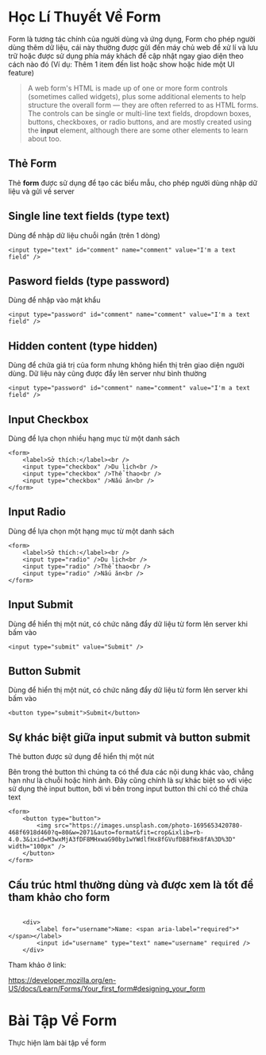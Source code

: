 # Học Lí Thuyết Về Form

Form là tương tác chính của người dùng và ứng dụng, Form cho phép người dùng thêm dữ liệu, cái này thường được gửi đến máy chủ web để xử lí và lưu trữ hoặc được sử dụng phía máy khách để cập nhật ngay giao diện theo cách nào đó (Ví dụ: Thêm 1 item đến list hoặc show hoặc hide một UI feature)

> A web form's HTML is made up of one or more form controls (sometimes called widgets), plus some additional elements to help structure the overall form — they are often referred to as HTML forms. The controls can be single or multi-line text fields, dropdown boxes, buttons, checkboxes, or radio buttons, and are mostly created using the **input** element, although there are some other elements to learn about too.

## Thẻ Form

Thẻ **form** được sử dụng để tạo các biểu mẫu, cho phép người dùng nhập dữ liệu và gửi về server

## Single line text fields (type text)

Dùng để nhập dữ liệu chuỗi ngắn (trên 1 dòng)

```
<input type="text" id="comment" name="comment" value="I'm a text field" />

```

## Pasword fields (type password)

Dùng để nhập vào mật khẩu

```
<input type="password" id="comment" name="comment" value="I'm a text field" />

```

## Hidden content (type hidden)

Dùng để chứa giá trị của form nhưng không hiển thị trên giao diện người dùng. Dữ liệu này cũng được đẩy lên server như bình thường

```
<input type="password" id="comment" name="comment" value="I'm a text field" />

```

## Input Checkbox

Dùng để lựa chọn nhiều hạng mục từ một danh sách

```
<form>
    <label>Sở thích:</label><br />
    <input type="checkbox" />Du lịch<br />
    <input type="checkbox" />Thể thao<br />
    <input type="checkbox" />Nấu ăn<br />
</form>

```

## Input Radio

Dùng để lựa chọn một hạng mục từ một danh sách

```
<form>
    <label>Sở thích:</label><br />
    <input type="radio" />Du lịch<br />
    <input type="radio" />Thể thao<br />
    <input type="radio" />Nấu ăn<br />
</form>

```

## Input Submit

Dùng để hiển thị một nút, có chức năng đẩy dữ liệu từ form lên server khi bấm vào

```
<input type="submit" value="Submit" />

```

## Button Submit

Dùng để hiển thị một nút, có chức năng đẩy dữ liệu từ form lên server khi bấm vào

```
<button type="submit">Submit</button>

```

## Sự khác biệt giữa input submit và button submit

Thẻ button được sử dụng để hiển thị một nút

Bên trong thẻ button thì chúng ta có thể đưa các nội dung khác vào, chẳng hạn như là chuỗi hoặc hình ảnh. Đây cũng chính là sự khác biệt so với việc sử dụng thẻ input button, bởi vì bên trong input button thì chỉ có thể chứa text

```
<form>
    <button type="button">
        <img src="https://images.unsplash.com/photo-1695653420780-468f6918d460?q=80&w=2071&auto=format&fit=crop&ixlib=rb-4.0.3&ixid=M3wxMjA3fDF8MHxwaG90by1wYWdlfHx8fGVufDB8fHx8fA%3D%3D" width="100px" />
    </button>
</form>
```

## Cấu trúc html thường dùng và được xem là tốt để tham khảo cho form

```

    <div>
        <label for="username">Name: <span aria-label="required">*</span></label>
        <input id="username" type="text" name="username" required />
    </div>

```

Tham khảo ở link:

https://developer.mozilla.org/en-US/docs/Learn/Forms/Your_first_form#designing_your_form

# Bài Tập Về Form

Thực hiện làm bài tập về form